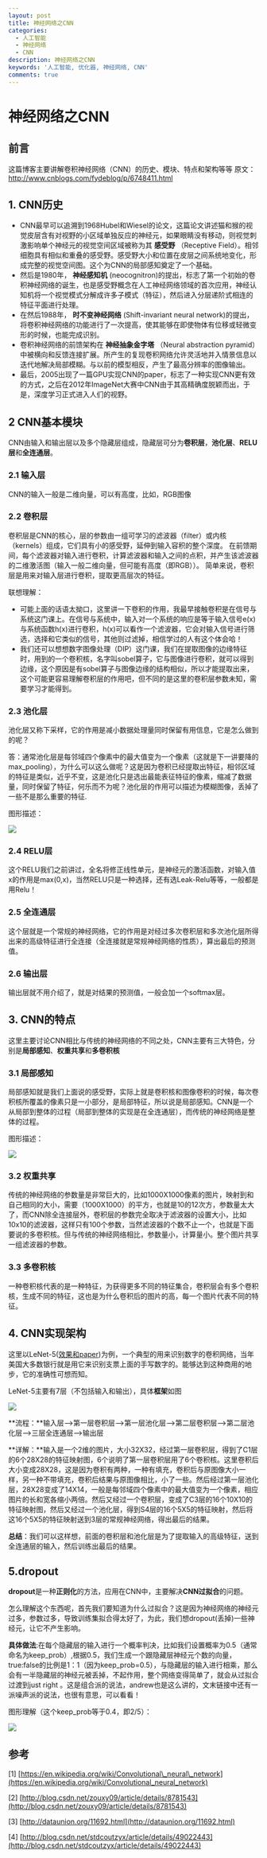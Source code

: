 ```yaml
---
layout: post
title: 神经网络之CNN
categories:
  - 人工智能
  - 神经网络
  - CNN
description: 神经网络之CNN
keywords: '人工智能, 优化器, 神经网络, CNN'
comments: true
---
```


# 神经网络之CNN



## 前言 

这篇博客主要讲解卷积神经网络（CNN）的历史、模块、特点和架构等等
原文：http://www.cnblogs.com/fydeblog/p/6748411.html


## 1. CNN历史 

* CNN最早可以追溯到1968Hubel和Wiesel的论文，这篇论文讲述猫和猴的视觉皮层含有对视野的小区域单独反应的神经元，如果眼睛没有移动，则视觉刺激影响单个神经元的视觉空间区域被称为其
  **感受野**
  （Receptive Field）。相邻细胞具有相似和重叠的感受野。感受野大小和位置在皮层之间系统地变化，形成完整的视觉空间图。这个为CNN的局部感知奠定了一个基础。
* 然后是1980年，
  **神经感知机**
  \(neocognitron\)的提出，标志了第一个初始的卷积神经网络的诞生，也是感受野概念在人工神经网络领域的首次应用，神经认知机将一个视觉模式分解成许多子模式（特征），然后进入分层递阶式相连的特征平面进行处理。
* 在然后1988年，
  **时不变神经网络**
  \(Shift-invariant neural network\)的提出，将卷积神经网络的功能进行了一次提高，使其能够在即使物体有位移或轻微变形的时候，也能完成识别。
* 卷积神经网络的前馈架构在
  **神经抽象金字塔**
  （Neural abstraction pyramid）中被横向和反馈连接扩展。所产生的复现卷积网络允许灵活地并入情景信息以迭代地解决局部模糊。与以前的模型相反，产生了最高分辨率的图像输出。
* 最后，2005出现了一篇GPU实现CNN的paper，标志了一种实现CNN更有效的方式，之后在2012年ImageNet大赛中CNN由于其高精确度脱颖而出，于是，深度学习正式进入人们的视野。

## 2 CNN基本模块

CNN由输入和输出层以及多个隐藏层组成，隐藏层可分为**卷积层**，**池化层**、**RELU层**和**全连通层**。

### 2.1 输入层 

CNN的输入一般是二维向量，可以有高度，比如，RGB图像

### 2.2 卷积层

卷积层是CNN的核心，层的参数由一组可学习的滤波器（filter）或内核（kernels）组成，它们具有小的感受野，延伸到输入容积的整个深度。 在前馈期间，每个滤波器对输入进行卷积，计算滤波器和输入之间的点积，并产生该滤波器的二维激活图（输入一般二维向量，但可能有高度（即RGB））。 简单来说，卷积层是用来对输入层进行卷积，提取更高层次的特征。

联想理解：

* 可能上面的话语太拗口，这里讲一下卷积的作用，我最早接触卷积是在信号与系统这门课上。在信号与系统中，输入对一个系统的响应是等于输入信号e\(x\)与系统函数h\(x\)进行卷积，h\(x\)可以看作一个滤波器，它会对输入信号进行筛选，选择和它类似的信号，其他则过滤掉，相信学过的人有这个体会哈！
* 我们还可以想想数字图像处理（DIP）这门课，我们在提取图像的边缘特征时，用到的一个卷积核，名字叫sobel算子，它与图像进行卷积，就可以得到边缘，这个原因是有sobel算子与图像边缘的结构相似，所以才能提取出来，这个可能更容易理解卷积层的作用吧，但不同的是这里的卷积层参数未知，需要学习才能得到。

### 2.3 池化层 

池化层又称下采样，它的作用是减小数据处理量同时保留有用信息，它是怎么做到的呢？

答：通常池化层是每邻域四个像素中的最大值变为一个像素（这就是下一讲要降的max\_pooling），为什么可以这么做呢？这是因为卷积已经提取出特征，相邻区域的特征是类似，近乎不变，这是池化只是选出最能表征特征的像素，缩减了数据量，同时保留了特征，何乐而不为呢？池化层的作用可以描述为模糊图像，丢掉了一些不是那么重要的特征.

图形描述：

![](/images/posts/AI/cnn_00.png)

### 2.4 RELU层 

这个RELU我们之前讲过，全名将修正线性单元，是神经元的激活函数，对输入值x的作用是max\(0,x\)，当然RELU只是一种选择，还有选Leak-Relu等等，一般都是用Relu！

### 2.5 全连通层 

这个层就是一个常规的神经网络，它的作用是对经过多次卷积层和多次池化层所得出来的高级特征进行全连接（全连接就是常规神经网络的性质），算出最后的预测值。

### 2.6 输出层 

输出层就不用介绍了，就是对结果的预测值，一般会加一个softmax层。

## 3. CNN的特点 

这里主要讨论CNN相比与传统的神经网络的不同之处，CNN主要有三大特色，分别是**局部感知**、**权重共享**和**多卷积核**

### 3.1 局部感知 

局部感知就是我们上面说的感受野，实际上就是卷积核和图像卷积的时候，每次卷积核所覆盖的像素只是一小部分，是局部特征，所以说是局部感知。CNN是一个从局部到整体的过程（局部到整体的实现是在全连通层），而传统的神经网络是整体的过程。

图形描述：

![](/images/posts/AI/cnn_01.png)


### 3.2 权重共享 

传统的神经网络的参数量是非常巨大的，比如1000X1000像素的图片，映射到和自己相同的大小，需要（1000X1000）的平方，也就是10的12次方，参数量太大了，而CNN除全连接层外，卷积层的参数完全取决于滤波器的设置大小，比如10x10的滤波器，这样只有100个参数，当然滤波器的个数不止一个，也就是下面要说的多卷积核。但与传统的神经网络相比，参数量小，计算量小。整个图片共享一组滤波器的参数。

### 3.3 多卷积核

一种卷积核代表的是一种特征，为获得更多不同的特征集合，卷积层会有多个卷积核，生成不同的特征，这也是为什么卷积后的图片的高，每一个图片代表不同的特征。

## 4. CNN实现架构 

这里以LeNet-5\([效果和paper](http://yann.lecun.com/exdb/lenet/index.html)\)为例，一个典型的用来识别数字的卷积网络，当年美国大多数银行就是用它来识别支票上面的手写数字的。能够达到这种商用的地步，它的准确性可想而知。

LeNet-5主要有7层（不包括输入和输出），具体**框架**如图

![](/images/posts/AI/cnn_02.png)



**流程：**输入层——&gt;第一层卷积层——&gt;第一层池化层——&gt;第二层卷积层——&gt;第二层池化层——&gt;三层全连通层——&gt;输出层

**详解：**输入是一个2维的图片，大小32X32，经过第一层卷积层，得到了C1层的6个28X28的特征映射图，6个说明了第一层卷积层用了6个卷积核。这里卷积后大小变成28X28，这是因为卷积有两种，一种有填充，卷积后与原图像大小一样，另一种不带填充，卷积后结果与原图像相比，小了一些。然后经过第一层池化层，28X28变成了14X14，一般是每邻域四个像素中的最大值变为一个像素，相应图片的长和宽各缩小两倍。然后又经过一个卷积层，变成了C3层的16个10X10的特征映射图，然后又经过一个池化层，得到S4层的16个5X5的特征映射，然后将这16个5X5的特征映射送到3层的常规神经网络，得出最后的结果。

**总结**：我们可以这样想，前面的卷积层和池化层是为了提取输入的高级特征，送到全连通层的输入，然后训练出最后的结果。

## 5.dropout

**dropout**是一种**正则化**的方法，应用在CNN中，主要解决**CNN过拟合**的问题。

怎么理解这个东西呢，首先我们要知道为什么过拟合？这是因为神经网络的神经元过多，参数过多，导致训练集拟合得太好了，为此，我们想dropout\(丢掉\)一些神经元，让它不产生影响。

**具体做法**:在每个隐藏层的输入进行一个概率判决，比如我们设置概率为0.5（通常命名为keep\_prob）,根据0.5，我们生成一个跟隐藏层神经元个数的向量，true:false的比例是1：1（因为keep\_prob=0.5），与隐藏层的输入进行相乘，那么会有一半隐藏层的神经元被丢掉，不起作用，整个网络变得简单了，就会从过拟合过渡到just right 。这是组合派的说法，andrew也是这么讲的，文末链接中还有一派噪声派的说法，也很有意思，可以看看！

图形理解（这个keep\_prob等于0.4，即2/5）：

![](/images/posts/AI/cnn_03.png)




## 参考 

\[1\] [https://en.wikipedia.org/wiki/Convolutional\_neural\_network](https://en.wikipedia.org/wiki/Convolutional_neural_network)

\[2\] [http://blog.csdn.net/zouxy09/article/details/8781543](http://blog.csdn.net/zouxy09/article/details/8781543)

\[3\] [http://dataunion.org/11692.html](http://dataunion.org/11692.html)

\[4\] [http://blog.csdn.net/stdcoutzyx/article/details/49022443](http://blog.csdn.net/stdcoutzyx/article/details/49022443)

